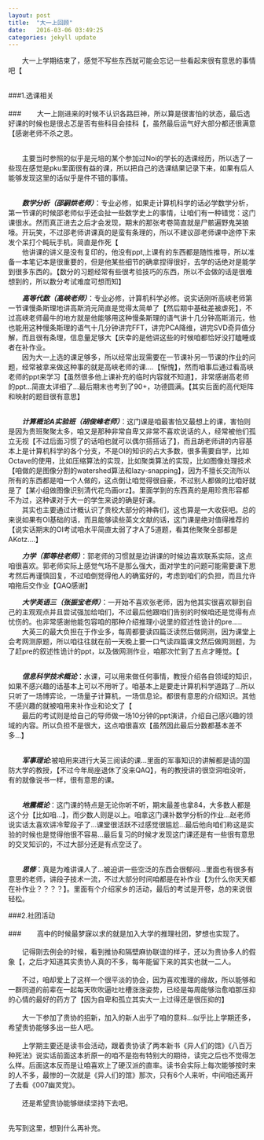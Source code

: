 ```yaml
---
layout: post
title:  "大一上回顾"
date:   2016-03-06 03:49:25
categories: jekyll update
---
```

&emsp;&emsp;大一上学期结束了，感觉不写些东西就可能会忘记一些看起来很有意思的事情吧【<br /> <br />

###1.选课相关 <br /><br />###
&emsp;&emsp;大一上刚进来的时候不认识各路巨神，所以算是很害怕的状态，最后选好课的时候也是很忐忑是否有些科目会挂科【，虽然最后运气好大部分都还很满意【感谢老师不杀之恩。<br /><br />

&emsp;&emsp;主要当时参照的似乎是元培的某个参加过Noi的学长的选课经历，所以选了一些现在感觉是pku里面很有益的课，所以把自己的选课结果记录下来，如果有后人能够发现这里的话似乎是件不错的事情。<br /><br />

&emsp;&emsp;***数学分析（邵嗣烘老师）***：专业必修，如果走计算机科学的话必学数学分析，第一节课的时候邵老师似乎还会扯一些数学史上的事情，让咱们有一种错觉：这门课很水。然而真正进去之后才会发现，期末的那张考卷简直就是尸骸遍野鬼哭狼嚎。开玩笑，不过邵老师讲课真的是蛮有条理的，所以不建议邵老师课中途停下来发个呆打个盹玩手机，简直是作死【<br />
&emsp;&emsp;他讲课的讲义是没有复印的，他没有ppt,上课有的东西都是随性推导，所以准备一本笔记本是很重要的，但是他某些细节的确拿捏得很好，去学的话绝对是能学到很多东西的。【数分的习题经常有些很考验技巧的东西，所以不会做的话是很难想到的，所以数分考试难度可想而知】<br />

&emsp;&emsp;***高等代数（高峡老师）***：专业必修，计算机科学必修。说实话刚听高峡老师第一节课慢条斯理地讲高斯消元简直是觉得太简单了【然后期中基础差被虐死】，不过高峡老师最牛的地方就是他能够用这种慢条斯理的语气讲十几分钟高斯消元，他也能用这种慢条斯理的语气十几分钟讲完FFT，讲完PCA降维，讲完SVD奇异值分解，而且很有条理，信息量足够大【庆幸的是他讲这些的时候咱都恰好没打瞌睡或者在补作业。<br />
&emsp;&emsp;因为大一上选的课足够多，所以经常出现需要在一节课补另一节课的作业的问题，经常被拿来做这种事的就是高峡老师的课....【惭愧】，然而咱事后通过看高峡老师的ppt来学习【虽然很多他上课补充的临时内容就不知道】，非常感谢高老师的ppt...简直太详细了...最后期末也考到了90+，功德圆满。【其实后面的高代矩阵和映射的题目很有意思】<br /><br />

&emsp;&emsp;***计算概论A实验班（胡俊峰老师）***：这门课是咱最害怕又最想上的课，害怕则是因为贵班聚聚太多，咱又是那种非常自卑又非常不喜欢说话的人，经常被他们孤立无视【不过后面习惯了的话咱也就可以偶尔搭搭话了】，而且胡老师讲的内容基本上是计算机科学的各个分支，不是OI的知识的占大多数，很多需要自学，比如Octave的使用，比如压缩算法的实现，比如聚类算法的实现，比如图像处理技术【咱做的是图像分割的watershed算法和lazy-snapping】，因为不擅长交流所以所有的东西都是咱一个人做的，这点倒让咱觉得很自豪，不过别人都做的比咱好就是了【某小组做图像识别清代花鸟画orz】。里面学到的东西真的是用珍贵形容都不为过，这种课对于大一的学生来说的确是好课。<br />
&emsp;&emsp;其实也主要通过计概认识了贵校大部分的神犇们，这也算是一大收获吧。总的来说如果有OI基础的话，而且能够读些英文文献的话，这门课是绝对值得推荐的【说实话期末的OI考试咱水平简直太弱了才A了5道题，看其他聚聚全部都是AKotz....】<br />

&emsp;&emsp;***力学（郭等柱老师）***：郭老师的习惯就是边讲课的时候边喜欢联系实际，这点咱很喜欢。郭老师实际上感觉气场不是那么强大，面对学生的问题可能需要课下思考然后再谨慎回复，不过咱倒觉得他人的确蛮好的，考虑到咱们的负担，而且允许咱拖后交作业【QAQ感谢】<br />

&emsp;&emsp;***大学英语三（张振宝老师）***：一开始不喜欢张老师，因为他其实很喜欢聊到自己的主观观点并且尝试强加给咱们，不过最后他跟咱们告别的时候咱还是觉得有点忧伤的。也非常感谢他能包容咱的那种介绍推理小说里的叙述性诡计的pre.....<br />
&emsp;&emsp;大英三的最大负担在于作业多，每周都要读四篇泛读然后做网测，因为课堂上会考网测原题，所以咱往往就在前一天晚上要一口气读四篇课文然后做网测题，为了赶pre的叙述性诡计的ppt，以及做网测作业，咱那次忙到了五点才睡觉。【 <br /><br />

&emsp;&emsp;***信息科学技术概论***：水课，可以用来做任何事情，教授介绍各自领域的知识，如果不感兴趣的话基本上可以不用听了。咱基本上是要走计算机科学道路了...所以只听了一场博弈论，一场量子计算机，一场信息论。都很有意思的介绍知识。其他不感兴趣的就被咱用来补作业和论文了【<br />
&emsp;&emsp;最后的考试则是给自己的导师做一场10分钟的ppt演讲，介绍自己感兴趣的领域的内容。所以负担不是很大，这点咱很喜欢【虽然因此最后分数都基本差不多...】<br /><br />

&emsp;&emsp;***军事理论***:被咱用来进行大英三阅读的课...里面的军事知识的讲解都是请的国防大学的教授，【不过今年局座退休了没来QAQ】，有的教授讲的很空洞咱没听，有的就像说书一样，很有意思的课。<br /><br />

&emsp;&emsp;***地震概论***：这门课的特点是无论你听不听，期末最差也拿84，大多数人都是这个分【比如咱...】，而少数人则是以上。咱拿这门课补数学分析的作业...赵老师说实话太喜欢讲冷荤段子了...课堂很活跃不过感觉很尴尬...最后他向咱们称这是实验的时候也是觉得他很不容易...最后复习的时候才发现这门课还是有一些很有意思的交叉知识的，不过大部分还是有点空泛了。<br /><br />

&emsp;&emsp;***思修***：真是为难讲课人了...被迫讲一些空泛的东西会很郁闷...里面也有很多有意思的老师，讲段子技术一流，不过大部分时间咱都是在补作业【为什么你天天都在补作业？？？？】。里面有个介绍家乡的活动，最后的考试是开卷，总的来说很轻松。<br />

###2.社团活动 <br /><br />###
&emsp;&emsp;高中的时候最梦寐以求的就是加入大学的推理社团，梦想也实现了。 <br /><br />
&emsp;&emsp;记得刚去例会的时候，看到推协和隔壁麻协联谊的样子，还以为贵协多人的假象【，之后才知道其实贵协人真的不多，每年能留下来的其实也就一二人。<br /><br />
&emsp;&emsp;不过，咱却爱上了这样一个很平淡的协会，因为喜欢推理的缘故，所以能够和一群同道的前辈在一起每天吹吹逼吐吐槽涨涨姿势，已经是每周能够治愈咱那压抑的心情的最好的药方了【因为自卑和孤立其实大一上过得还是很压抑的】<br /><br />
&emsp;&emsp;大一下参加了贵协的招新，加入的新人出乎了咱的意料...似乎比上学期还多，希望贵协能够多出一些人吧。<br /><br />
&emsp;&emsp;上学期主要还是读书会活动，跟着贵协读了两本新书《异人们的馆》《八百万种死法》说实话前面这本折原一的咱不是抱有特别大的期待，读完之后也不觉得怎么样。后面这本反而是让咱喜欢上了硬汉派的直率。读书会实际上每次能够按时来的人不多，最惨的一次就是《异人们的馆》那次，只有6个人来听，中间咱还离开了去看《007幽灵党》。<br /><br />
&emsp;&emsp;还是希望贵协能够继续坚持下去吧。<br /><br />

先写到这里，想到什么再补充。










